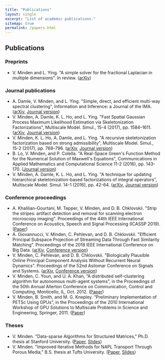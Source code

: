 ```yaml
---
title: "Publications"
layout: single
excerpt: "List of academic publications."
sitemap: true
permalink: /papers.html
---
```



## Publications

### Preprints
- V. Minden and L. Ying.  "A simple solver for the fractional Laplacian in multiple dimensions".  In review. ([arXiv](https://arxiv.org/abs/1802.03770))

### Journal publications
- A. Damle, V. Minden, and L. Ying.  "Simple, direct, and efficient multi-way spectral clustering", Information and Inference: a Journal of the IMA. ([arXiv](https://arxiv.org/abs/1609.08251), [Journal version](https://academic.oup.com/imaiai/advance-article-abstract/doi/10.1093/imaiai/iay008/5045955))
- V. Minden, A. Damle, K. L. Ho, and L. Ying.  "Fast Spatial Gaussian Process Maximum Likelihood Estimation via Skeletonization Factorizations", Multiscale Model. Simul., 15-4 (2017), pp. 1584–1611. ([arXiv](https://arxiv.org/abs/1603.08057), [Journal version](https://doi.org/10.1137/17M1116477))
- V. Minden, K. L. Ho, A. Damle, and L. Ying.  "A recursive skeletonization factorization based on strong admissibility", Multiscale Model. Simul., 15-2 (2017), pp. 768–796. ([arXiv](https://arxiv.org/abs/1609.08130), [Journal version](http://dx.doi.org/10.1137/16M1095949))
- B. Lo, V. Minden, and P. Colella. "A Real-Space Green's Function Method for the Numerical Solution of Maxwell's Equations", Communications in Applied Mathematics and Computational Science 11-2 (2016), pp. 143-170. ([Journal version](https://doi.org/10.2140/camcos.2016.11.143))
- V. Minden, A. Damle, K. L. Ho, and L. Ying. "A technique for updating hierarchical skeletonization-based factorizations of integral operators", Multiscale Model. Simul. 14-1 (2016), pp. 42-64. ([arXiv](https://arxiv.org/abs/1411.5706), [Journal version](http://dx.doi.org/10.1137/15M1024500))

### Conference proceedings
- A. Khalilian-Gourtani, M. Tepper, V. Minden, and D. B. Chklovskii.  "Strip the stripes: artifact detection and removal for scanning electron microscopy imaging".  Proceedings of the 44th IEEE International Conference on Acoustics, Speech and Signal Processing (ICASSP 2019). ([Paper](https://ieeexplore.ieee.org/document/8683119))
- A. Giovannucci, V. Minden, C. Pehlevan, and D. B. Chklovskii. "Efficient Principal Subspace Projection of Streaming Data Through Fast Similarity Matching". Proceedings of the 2018 IEEE International Conference on Big Data. ([arXiv](http://arxiv.org/abs/1808.02083), [Conference version](https://ieeexplore.ieee.org/document/8622026))
- V. Minden, C. Pehlevan, and D. B. Chklovskii.  "Biologically Plausible Online Principal Component Analysis Without Recurrent Neural Dynamics".  Proceedings of the 52nd Asilomar Conference on Signals and Systems. ([arXiv](https://arxiv.org/abs/1810.06966), [Conference version](https://ieeexplore.ieee.org/document/8645109))
- V. Minden, C. Youn, and U. A. Khan, “A distributed self-clustering algorithm for autonomous multi-agent systems”, in the Proceedings of the 50th Annual Allerton Conference on Communication, Control and Computing, Monticello, IL, Oct. 2012. ([Paper](docs/selfclustering.pdf))
- V. Minden, B. Smith, and M. G. Knepley. “Preliminary Implementation of PETSc Using GPUs”, in the Proceedings of the 2010 International Workshop of GPU Solutions to Multiscale Problems in Science and Engineering, Springer, 2011. ([Paper](docs/gpus.pdf))

### Theses
- V. Minden. "Data-sparse Algorithms for Structured Matrices," Ph.D. thesis at Stanford University. ([Paper](docs/minden_thesis_2017.pdf), [Slides](docs/minden_defense.pdf))
- V. Minden. "Improved Iterative Methods for NAPL Transport Through Porous Media," B.S. thesis at Tufts University. ([Paper](docs/mindenthesis.pdf), [Slides](docs/thesisslides.pdf))
